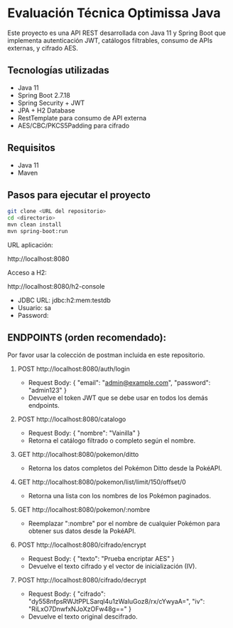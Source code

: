 # Evaluación Técnica Optimissa Java 

Este proyecto es una API REST desarrollada con Java 11 y Spring Boot que implementa autenticación JWT, catálogos filtrables, consumo de APIs externas, y cifrado AES.

## Tecnologías utilizadas

- Java 11
- Spring Boot 2.7.18
- Spring Security + JWT
- JPA + H2 Database
- RestTemplate para consumo de API externa
- AES/CBC/PKCS5Padding para cifrado

## Requisitos

- Java 11
- Maven

## Pasos para ejecutar el proyecto

```bash
git clone <URL del repositorio>
cd <directorio>
mvn clean install
mvn spring-boot:run
```

URL aplicación:

http://localhost:8080


Acceso a H2:

http://localhost:8080/h2-console

- JDBC URL: jdbc:h2:mem:testdb
- Usuario: sa
- Password: 


## ENDPOINTS (orden recomendado):

Por favor usar la colección de postman incluida en este repositorio.

1. POST http://localhost:8080/auth/login
   - Request Body:
     { "email": "admin@example.com", "password": "admin123" }
   - Devuelve el token JWT que se debe usar en todos los demás endpoints.

2. POST http://localhost:8080/catalogo
   - Request Body:
     {
       "nombre": "Vainilla"
     }
   - Retorna el catálogo filtrado o completo según el nombre.

3. GET http://localhost:8080/pokemon/ditto
   - Retorna los datos completos del Pokémon Ditto desde la PokéAPI.

4. GET http://localhost:8080/pokemon/list/limit/150/offset/0
   - Retorna una lista con los nombres de los Pokémon paginados.

5. GET http://localhost:8080/pokemon/:nombre
   - Reemplazar ":nombre" por el nombre de cualquier Pokémon para obtener sus datos desde la PokéAPI.

6. POST http://localhost:8080/cifrado/encrypt
   - Request Body:
     { "texto": "Prueba encriptar AES" }
   - Devuelve el texto cifrado y el vector de inicialización (IV).

7. POST http://localhost:8080/cifrado/decrypt
   - Request Body:
     {
       "cifrado": "dy558nfpsRWJtPPLSarql4u1zWaluGoz8/rx/cYwyaA=",
       "iv": "RiLxO7DnwfxNJoXzOFw48g=="
     }
   - Devuelve el texto original descifrado.
